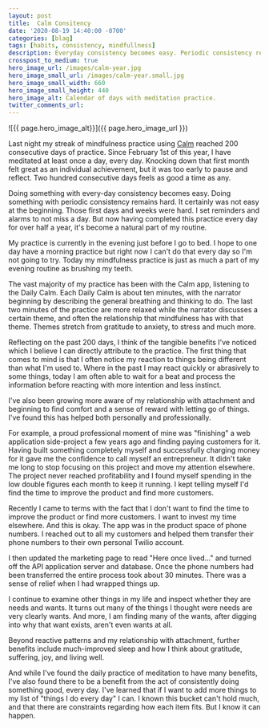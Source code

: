 ```yaml
---
layout: post
title:  Calm Consitency
date: '2020-08-19 14:40:00 -0700'
categories: [blag]
tags: [habits, consistency, mindfullness]
description: Everyday consistency becomes easy. Periodic consistency remains hard.
crosspost_to_medium: true
hero_image_url: /images/calm-year.jpg
hero_image_small_url: /images/calm-year.small.jpg
hero_image_small_width: 660
hero_image_small_height: 440
hero_image_alt: Calendar of days with meditation practice.
twitter_comments_url:
---
```

![{{ page.hero_image_alt}}]({{ page.hero_image_url }})

Last night my streak of mindfulness practice using [Calm](https://calm.com) reached 200 consecutive days of practice. Since February 1st of this year, I have meditated at least once a day, every day. Knocking down that first month felt great as an individual achievement, but it was too early to pause and reflect. Two hundred consecutive days feels as good a time as any.

Doing something with every-day consistency becomes easy. Doing something with periodic consistency remains hard. It certainly was not easy at the beginning. Those first days and weeks were hard. I set reminders and alarms to not miss a day. But now having completed this practice every day for over half a year, it's become a natural part of my routine.

My practice is currently in the evening just before I go to bed. I hope to one day have a morning practice but right now I can't do that every day so I'm not going to try. Today my mindfulness practice is just as much a part of my evening routine as brushing my teeth.

The vast majority of my practice has been with the Calm app, listening to the Daily Calm. Each Daily Calm is about ten minutes, with the narrator beginning by describing the general breathing and thinking to do. The last two minutes of the practice are more relaxed while the narrator discusses a certain theme, and often the relationship that mindfulness has with that theme. Themes stretch from gratitude to anxiety, to stress and much more.

Reflecting on the past 200 days, I think of the tangible benefits I've noticed which I believe I can directly attribute to the practice. The first thing that comes to mind is that I often notice my reaction to things being different than what I'm used to. Where in the past I may react quickly or abrasively to some things, today I am often able to wait for a beat and process the information before reacting with more intention and less instinct.

I've also been growing more aware of my relationship with attachment and beginning to find comfort and a sense of reward with letting go of things. I've found this has helped both personally and professionally.

For example, a proud professional moment of mine was "finishing" a web application side-project a few years ago and finding paying customers for it. Having built something completely myself and successfully charging money for it gave me the confidence to call myself an entrepreneur. It didn't take me long to stop focusing on this project and move my attention elsewhere. The project never reached profitability and I found myself spending in the low double figures each month to keep it running. I kept telling myself I'd find the time to improve the product and find more customers.

Recently I came to terms with the fact that I don't want to find the time to improve the product or find more customers. I want to invest my time elsewhere. And this is okay. The app was in the product space of phone numbers. I reached out to all my customers and helped them transfer their phone numbers to their own personal Twilio account. 

I then updated the marketing page to read "Here once lived..." and turned off the API application server and database. Once the phone numbers had been transferred the entire process took about 30 minutes. There was a sense of relief when I had wrapped things up.

I continue to examine other things in my life and inspect whether they are needs and wants. It turns out many of the things I thought were needs are very clearly wants. And more, I am finding many of the wants, after digging into why that want exists, aren't even wants at all.

Beyond reactive patterns and my relationship with attachment, further benefits include much-improved sleep and how I think about gratitude, suffering, joy, and living well.

And while I've found the daily practice of meditation to have many benefits, I've also found there to be a benefit from the act of consistently doing something good, every day. I've learned that if I want to add more things to my list of "things I do every day" I can. I known this bucket can't hold much, and that there are constraints regarding how each item fits. But I know it can happen.